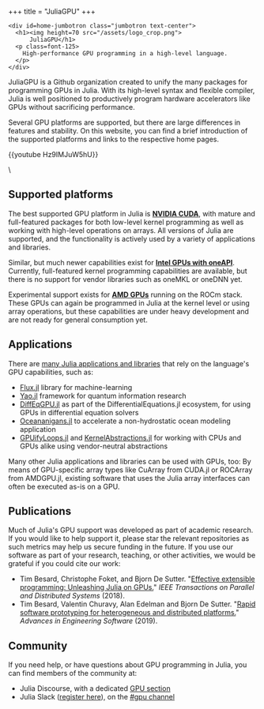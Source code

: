 +++
title = "JuliaGPU"
+++

~~~
<div id=home-jumbotron class="jumbotron text-center">
  <h1><img height=70 src="/assets/logo_crop.png">
      JuliaGPU</h1>
  <p class=font-125>
    High-performance GPU programming in a high-level language.
  </p>
</div>
~~~

JuliaGPU is a Github organization created to unify the many packages for programming GPUs in Julia. With its high-level syntax and flexible compiler, Julia is well positioned to productively program hardware accelerators like GPUs without
sacrificing performance.

Several GPU platforms are supported, but there are large differences in features and stability. On this website, you can find a brief introduction of the supported platforms and links to the respective home pages.

{{youtube Hz9IMJuW5hU}}

\

## Supported platforms

The best supported GPU platform in Julia is [**NVIDIA CUDA**](/cuda/), with mature and full-featured packages for both low-level kernel programming as well as working with high-level operations on arrays.
All versions of Julia are supported, and the functionality is actively used by a variety of applications and libraries.

Similar, but much newer capabilities exist for [**Intel GPUs with oneAPI**](/oneapi/). Currently, full-featured kernel programming capabilities are available, but there is no support for vendor libraries such as oneMKL or oneDNN yet.

Experimental support exists for [**AMD GPUs**](/rocm/) running on the ROCm stack. These GPUs can again be programmed in Julia at the kernel level or using array operations, but these capabilities are under heavy development and are not ready for general consumption yet.

## Applications

There are [many Julia applications and libraries](https://juliahub.com/ui/Packages/CUDAnative/4Zu2W/) that rely on the language's GPU
capabilities, such as:

- [Flux.jl](https://github.com/FluxML/Flux.jl) library for machine-learning
- [Yao.jl](https://github.com/QuantumBFS/Yao.jl) framework for quantum information research
- [DiffEqGPU.jl](https://github.com/JuliaDiffEq/DiffEqGPU.jl) as part of the DifferentialEquations.jl ecosystem, for using GPUs in differential equation solvers
- [Oceananigans.jl](https://github.com/climate-machine/Oceananigans.jl) to accelerate a non-hydrostatic ocean modeling application
- [GPUifyLoops.jl](https://github.com/vchuravy/GPUifyLoops.jl/) and [KernelAbstractions.jl](https://github.com/JuliaGPU/KernelAbstractions.jl) for working with CPUs and GPUs alike using vendor-neutral abstractions

Many other Julia applications and libraries can be used with GPUs, too: By means of GPU-specific array types like CuArray from CUDA.jl or ROCArray from AMDGPU.jl, existing software that uses the Julia array interfaces can often be executed as-is on a GPU.

## Publications

Much of Julia's GPU support was developed as part of academic research. If you would like
to help support it, please star the relevant repositories as such metrics may help us secure
funding in the future. If you use our software as part of your research, teaching, or other
activities, we would be grateful if you could cite our work:

[compiler-paper]: https://www.sciencedirect.com/science/article/pii/S0965997818310123

- Tim Besard, Christophe Foket, and Bjorn De Sutter. "[Effective extensible programming: Unleashing Julia on GPUs.](https://ieeexplore.ieee.org/abstract/document/8471188)" *IEEE Transactions on Parallel and Distributed Systems* (2018).
- Tim Besard, Valentin Churavy, Alan Edelman and Bjorn De Sutter. "[Rapid software prototyping for heterogeneous and distributed platforms.][compiler-paper]" *Advances in Engineering Software* (2019).

## Community

If you need help, or have questions about GPU programming in Julia, you can find members of
the community at:

- Julia Discourse, with a dedicated [GPU section](https://discourse.julialang.org/c/domain/gpu/11)
- Julia Slack ([register here](https://slackinvite.julialang.org/)), on the [#gpu channel](https://julialang.slack.com/messages/C689Y34LE/)
